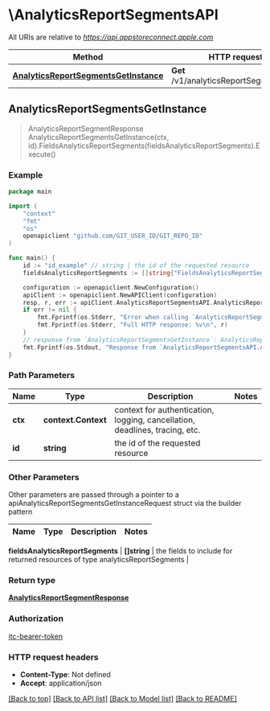 # \AnalyticsReportSegmentsAPI

All URIs are relative to *https://api.appstoreconnect.apple.com*

Method | HTTP request | Description
------------- | ------------- | -------------
[**AnalyticsReportSegmentsGetInstance**](AnalyticsReportSegmentsAPI.md#AnalyticsReportSegmentsGetInstance) | **Get** /v1/analyticsReportSegments/{id} | 



## AnalyticsReportSegmentsGetInstance

> AnalyticsReportSegmentResponse AnalyticsReportSegmentsGetInstance(ctx, id).FieldsAnalyticsReportSegments(fieldsAnalyticsReportSegments).Execute()



### Example

```go
package main

import (
	"context"
	"fmt"
	"os"
	openapiclient "github.com/GIT_USER_ID/GIT_REPO_ID"
)

func main() {
	id := "id_example" // string | the id of the requested resource
	fieldsAnalyticsReportSegments := []string{"FieldsAnalyticsReportSegments_example"} // []string | the fields to include for returned resources of type analyticsReportSegments (optional)

	configuration := openapiclient.NewConfiguration()
	apiClient := openapiclient.NewAPIClient(configuration)
	resp, r, err := apiClient.AnalyticsReportSegmentsAPI.AnalyticsReportSegmentsGetInstance(context.Background(), id).FieldsAnalyticsReportSegments(fieldsAnalyticsReportSegments).Execute()
	if err != nil {
		fmt.Fprintf(os.Stderr, "Error when calling `AnalyticsReportSegmentsAPI.AnalyticsReportSegmentsGetInstance``: %v\n", err)
		fmt.Fprintf(os.Stderr, "Full HTTP response: %v\n", r)
	}
	// response from `AnalyticsReportSegmentsGetInstance`: AnalyticsReportSegmentResponse
	fmt.Fprintf(os.Stdout, "Response from `AnalyticsReportSegmentsAPI.AnalyticsReportSegmentsGetInstance`: %v\n", resp)
}
```

### Path Parameters


Name | Type | Description  | Notes
------------- | ------------- | ------------- | -------------
**ctx** | **context.Context** | context for authentication, logging, cancellation, deadlines, tracing, etc.
**id** | **string** | the id of the requested resource | 

### Other Parameters

Other parameters are passed through a pointer to a apiAnalyticsReportSegmentsGetInstanceRequest struct via the builder pattern


Name | Type | Description  | Notes
------------- | ------------- | ------------- | -------------

 **fieldsAnalyticsReportSegments** | **[]string** | the fields to include for returned resources of type analyticsReportSegments | 

### Return type

[**AnalyticsReportSegmentResponse**](AnalyticsReportSegmentResponse.md)

### Authorization

[itc-bearer-token](../README.md#itc-bearer-token)

### HTTP request headers

- **Content-Type**: Not defined
- **Accept**: application/json

[[Back to top]](#) [[Back to API list]](../README.md#documentation-for-api-endpoints)
[[Back to Model list]](../README.md#documentation-for-models)
[[Back to README]](../README.md)

